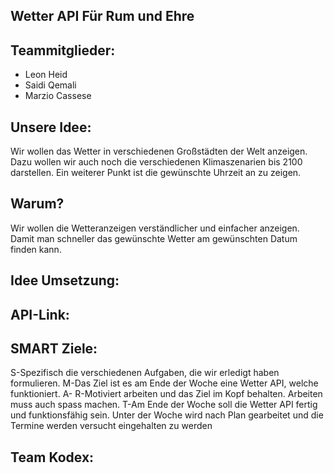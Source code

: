 ## Wetter API   Für Rum und Ehre

## Teammitglieder:
- Leon Heid
- Saidi Qemali
- Marzio Cassese

## Unsere Idee:

Wir wollen das Wetter in verschiedenen Großstädten der Welt anzeigen. Dazu wollen wir auch noch die verschiedenen Klimaszenarien bis 2100 darstellen. Ein weiterer Punkt ist die gewünschte Uhrzeit an zu zeigen.

## Warum?
Wir wollen die Wetteranzeigen verständlicher und einfacher anzeigen. Damit man schneller das gewünschte Wetter am gewünschten Datum finden kann.


## Idee Umsetzung:
 
 
## API-Link:
 
 
## SMART Ziele:
S-Spezifisch die verschiedenen Aufgaben, die wir erledigt haben formulieren.
M-Das Ziel ist es am Ende der Woche eine Wetter API, welche funktioniert.
A-
R-Motiviert arbeiten und das Ziel im Kopf behalten. Arbeiten muss auch spass machen.
T-Am Ende der Woche soll die Wetter API fertig und funktionsfähig sein. Unter der Woche wird nach Plan gearbeitet und die Termine werden versucht eingehalten zu werden

## Team Kodex:
